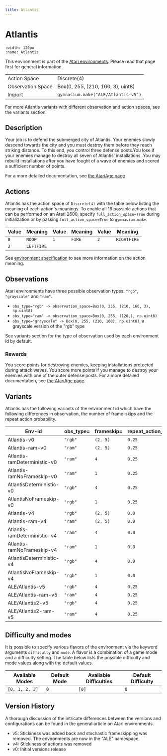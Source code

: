 ```yaml
---
title: Atlantis
---
```


# Atlantis

```{figure} ../_static/videos/environments/atlantis.gif
:width: 120px
:name: Atlantis
```

This environment is part of the <a href='..'>Atari environments</a>. Please read that page first for general information.

|   |   |
|---|---|
| Action Space | Discrete(4) |
| Observation Space | Box(0, 255, (210, 160, 3), uint8) |
| Import | `gymnasium.make("ALE/Atlantis-v5")` |

For more Atlantis variants with different observation and action spaces, see the variants section.

## Description

Your job is to defend the submerged city of Atlantis. Your enemies slowly descend towards the city and you must destroy them before they reach striking distance. To this end, you control three defense posts.You lose if your enemies manage to destroy all seven of Atlantis' installations. You may rebuild installations after you have fought of a wave of enemies and scored a sufficient number of points.

For a more detailed documentation, see [the AtariAge page](https://atariage.com/manual_html_page.php?SoftwareID=835)

## Actions

Atlantis has the action space of `Discrete(4)` with the table below listing the meaning of each action's meanings.
To enable all 18 possible actions that can be performed on an Atari 2600, specify `full_action_space=True` during
initialization or by passing `full_action_space=True` to `gymnasium.make`.

| Value   | Meaning    | Value   | Meaning   | Value   | Meaning     |
|---------|------------|---------|-----------|---------|-------------|
| `0`     | `NOOP`     | `1`     | `FIRE`    | `2`     | `RIGHTFIRE` |
| `3`     | `LEFTFIRE` |         |           |         |             |

See [environment specification](../env-spec) to see more information on the action meaning.

## Observations

Atari environments have three possible observation types: `"rgb"`, `"grayscale"` and `"ram"`.

- `obs_type="rgb" -> observation_space=Box(0, 255, (210, 160, 3), np.uint8)`
- `obs_type="ram" -> observation_space=Box(0, 255, (128,), np.uint8)`
- `obs_type="grayscale" -> Box(0, 255, (210, 160), np.uint8)`, a grayscale version of the "rgb" type

See variants section for the type of observation used by each environment id by default.

### Rewards

You score points for destroying enemies, keeping installations protected during attack waves. You score more points
if you manage to destroy your enemies with one of the outer defense posts.
For a more detailed documentation, see [the AtariAge page](https://atariage.com/manual_html_page.php?SoftwareID=835).

## Variants

Atlantis has the following variants of the environment id which have the following differences in observation,
the number of frame-skips and the repeat action probability.

| Env-id                       | obs_type=   | frameskip=   | repeat_action_probability=   |
|------------------------------|-------------|--------------|------------------------------|
| Atlantis-v0                  | `"rgb"`     | `(2, 5)`     | `0.25`                       |
| Atlantis-ram-v0              | `"ram"`     | `(2, 5)`     | `0.25`                       |
| Atlantis-ramDeterministic-v0 | `"ram"`     | `4`          | `0.25`                       |
| Atlantis-ramNoFrameskip-v0   | `"ram"`     | `1`          | `0.25`                       |
| AtlantisDeterministic-v0     | `"rgb"`     | `4`          | `0.25`                       |
| AtlantisNoFrameskip-v0       | `"rgb"`     | `1`          | `0.25`                       |
| Atlantis-v4                  | `"rgb"`     | `(2, 5)`     | `0.0`                        |
| Atlantis-ram-v4              | `"ram"`     | `(2, 5)`     | `0.0`                        |
| Atlantis-ramDeterministic-v4 | `"ram"`     | `4`          | `0.0`                        |
| Atlantis-ramNoFrameskip-v4   | `"ram"`     | `1`          | `0.0`                        |
| AtlantisDeterministic-v4     | `"rgb"`     | `4`          | `0.0`                        |
| AtlantisNoFrameskip-v4       | `"rgb"`     | `1`          | `0.0`                        |
| ALE/Atlantis-v5              | `"rgb"`     | `4`          | `0.25`                       |
| ALE/Atlantis-ram-v5          | `"ram"`     | `4`          | `0.25`                       |
| ALE/Atlantis2-v5             | `"rgb"`     | `4`          | `0.25`                       |
| ALE/Atlantis2-ram-v5         | `"ram"`     | `4`          | `0.25`                       |

## Difficulty and modes

It is possible to specify various flavors of the environment via the keyword arguments `difficulty` and `mode`.
A flavor is a combination of a game mode and a difficulty setting. The table below lists the possible difficulty and mode values
along with the default values.

| Available Modes   | Default Mode   | Available Difficulties   | Default Difficulty   |
|-------------------|----------------|--------------------------|----------------------|
| `[0, 1, 2, 3]`    | `0`            | `[0]`                    | `0`                  |

## Version History

A thorough discussion of the intricate differences between the versions and configurations can be found in the general article on Atari environments.

* v5: Stickiness was added back and stochastic frameskipping was removed. The environments are now in the "ALE" namespace.
* v4: Stickiness of actions was removed
* v0: Initial versions release
